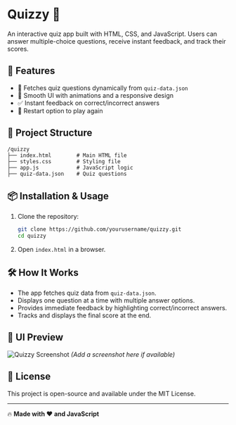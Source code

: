 # Quizzy 🎯  

An interactive quiz app built with HTML, CSS, and JavaScript. Users can answer multiple-choice questions, receive instant feedback, and track their scores.  

## 🚀 Features  
- 📜 Fetches quiz questions dynamically from `quiz-data.json`  
- 🎨 Smooth UI with animations and a responsive design  
- ✅ Instant feedback on correct/incorrect answers  
- 🔄 Restart option to play again  

## 📂 Project Structure  
```
/quizzy
├── index.html        # Main HTML file
├── styles.css        # Styling file
├── app.js            # JavaScript logic
├── quiz-data.json    # Quiz questions
```

## 📦 Installation & Usage  
1. Clone the repository:  
   ```sh
   git clone https://github.com/yourusername/quizzy.git
   cd quizzy
   ```
2. Open `index.html` in a browser.  

## 🛠️ How It Works  
- The app fetches quiz data from `quiz-data.json`.  
- Displays one question at a time with multiple answer options.  
- Provides immediate feedback by highlighting correct/incorrect answers.  
- Tracks and displays the final score at the end.  

## 🎨 UI Preview  
![Quizzy Screenshot](screenshot.png) *(Add a screenshot here if available)*  

## 📝 License  
This project is open-source and available under the MIT License.  

---

🔥 **Made with ❤️ and JavaScript**  